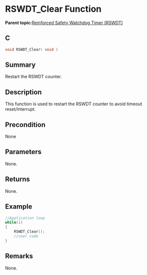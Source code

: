 # RSWDT\_Clear Function

**Parent topic:**[Reinforced Safety Watchdog Timer \(RSWDT\)](GUID-17C65C1B-EC26-4F1C-9599-EA23E3B7D00B.md)

## C

```c
void RSWDT_Clear( void )
```

## Summary

Restart the RSWDT counter.

## Description

This function is used to restart the RSWDT counter to avoid timeout reset/interrupt.

## Precondition

None

## Parameters

None.

## Returns

None.

## Example

```c
//Application loop
while(1)
{
    RSWDT_Clear();
    //user code
}
```

## Remarks

None.

